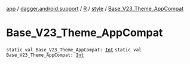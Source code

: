 [app](../../../index.md) / [dagger.android.support](../../index.md) / [R](../index.md) / [style](index.md) / [Base_V23_Theme_AppCompat](./-base_-v23_-theme_-app-compat.md)

# Base_V23_Theme_AppCompat

`static val Base_V23_Theme_AppCompat: `[`Int`](https://kotlinlang.org/api/latest/jvm/stdlib/kotlin/-int/index.html)
`static val Base_V23_Theme_AppCompat: `[`Int`](https://kotlinlang.org/api/latest/jvm/stdlib/kotlin/-int/index.html)